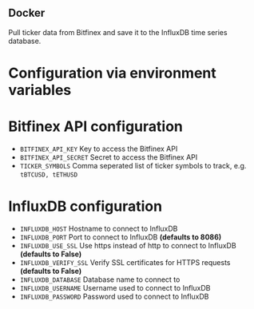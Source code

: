 ## Docker ##
Pull ticker data from Bitfinex and save it to the InfluxDB time series database.

# Configuration via environment variables #
# Bitfinex API configuration #
- `BITFINEX_API_KEY` Key to access the Bitfinex API
- `BITFINEX_API_SECRET` Secret to access the Bitfinex API
- `TICKER_SYMBOLS` Comma seperated list of ticker symbols to track, e.g. `tBTCUSD, tETHUSD`

# InfluxDB configuration #
- `INFLUXDB_HOST` Hostname to connect to InfluxDB
- `INFLUXDB_PORT` Port to connect to InfluxDB **(defaults to 8086)**
- `INFLUXDB_USE_SSL` Use https instead of http to connect to InfluxDB **(defaults to False)**
- `INFLUXDB_VERIFY_SSL` Verify SSL certificates for HTTPS requests **(defaults to False)**
- `INFLUXDB_DATABASE` Database name to connect to
- `INFLUXDB_USERNAME` Username used to connect to InfluxDB
- `INFLUXDB_PASSWORD` Password used to connect to InfluxDB
